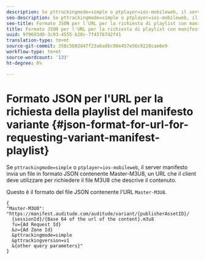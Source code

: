 ```yaml
---
description: Se pttrackingmode=simple o ptplayer=ios-mobileweb, il server di manifesto invia nuovamente un file in formato JSON contenente Master-M3U8, un URL che il client deve utilizzare per richiedere il file M3U8 che descrive il contenuto.
seo-description: Se pttrackingmode=simple o ptplayer=ios-mobileweb, il server di manifesto invia nuovamente un file in formato JSON contenente Master-M3U8, un URL che il client deve utilizzare per richiedere il file M3U8 che descrive il contenuto.
seo-title: Formato JSON per l'URL per la richiesta di playlist con manifesto variante
title: Formato JSON per l'URL per la richiesta di playlist con manifesto variante
uuid: 9f9693d0-3c93-4555-b20c-7f4576742f41
translation-type: tm+mt
source-git-commit: 358c5b02d47f23a6adbc98e457e56c8220cae6e9
workflow-type: tm+mt
source-wordcount: '133'
ht-degree: 0%

---
```



# Formato JSON per l&#39;URL per la richiesta della playlist del manifesto variante {#json-format-for-url-for-requesting-variant-manifest-playlist}

Se `pttrackingmode=simple` o `ptplayer=ios-mobileweb`, il server manifesto invia un file in formato JSON contenente Master-M3U8, un URL che il client deve utilizzare per richiedere il file M3U8 che descrive il contenuto.

Questo è il formato del file JSON contenente l&#39;URL `Master-M3U8`.

```
{
"Master-M3U8": "https://manifest.auditude.com/auditude/variant/{publisherAssetID}/
  {sessionId}/{Base 64 of the url of the content}.m3u8
  ?u={Ad Request Id}
  &z={Ad Zone Id}
  &pttrackingmode=simple
  &pttrackingversion=v1
  &{other query parameters}"
}
```

